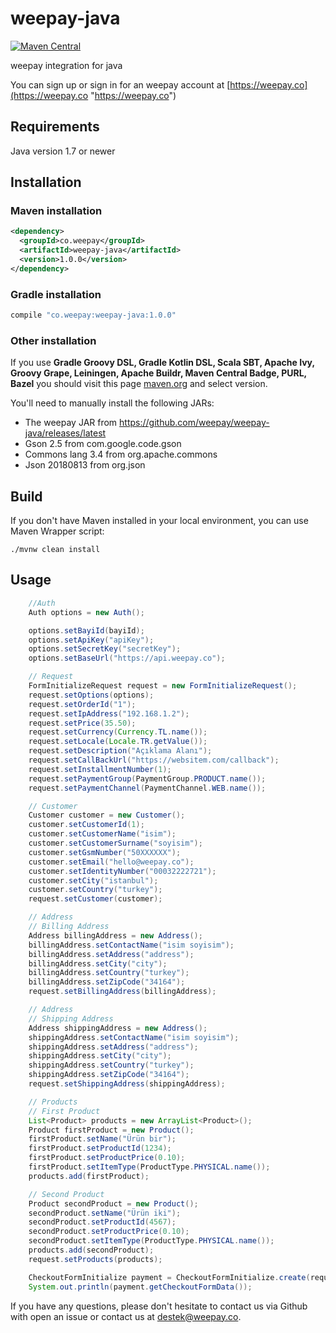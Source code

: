 # weepay-java

[![Maven Central](https://maven-badges.herokuapp.com/maven-central/co.weepay/weepay-java/badge.svg)](https://maven-badges.herokuapp.com/maven-central/co.weepay/weepay-java/)

weepay integration for java

You can sign up or sign in for an weepay account at [https://weepay.co](https://weepay.co "https://weepay.co")

## Requirements
Java version 1.7 or newer


## Installation

### Maven installation

```xml
<dependency>
  <groupId>co.weepay</groupId>
  <artifactId>weepay-java</artifactId>
  <version>1.0.0</version>
</dependency>
```

### Gradle installation
```groovy
compile "co.weepay:weepay-java:1.0.0"
```
### Other installation
If you use **Gradle Groovy DSL, Gradle Kotlin DSL, Scala SBT, Apache Ivy, Groovy Grape, Leiningen, Apache Buildr, Maven Central Badge, PURL,
Bazel** you should visit this page [maven.org](https://search.maven.org/artifact/co.weepay/weepay-java/) and select version.


You'll need to manually install the following JARs:

* The weepay JAR from https://github.com/weepay/weepay-java/releases/latest
* Gson 2.5 from com.google.code.gson
* Commons lang 3.4 from org.apache.commons
* Json 20180813 from org.json

## Build
If you don't have Maven installed in your local environment, you can use Maven Wrapper script:

```console
./mvnw clean install
```
## Usage
```Java
    //Auth
    Auth options = new Auth();

    options.setBayiId(bayiId);
    options.setApiKey("apiKey");
    options.setSecretKey("secretKey");
    options.setBaseUrl("https://api.weepay.co");

    // Request
    FormInitializeRequest request = new FormInitializeRequest();
    request.setOptions(options);
    request.setOrderId("1");
    request.setIpAddress("192.168.1.2");
    request.setPrice(35.50);
    request.setCurrency(Currency.TL.name());
    request.setLocale(Locale.TR.getValue());
    request.setDescription("Açıklama Alanı");
    request.setCallBackUrl("https://websitem.com/callback");
    request.setInstallmentNumber(1);
    request.setPaymentGroup(PaymentGroup.PRODUCT.name());
    request.setPaymentChannel(PaymentChannel.WEB.name());

    // Customer
    Customer customer = new Customer();
    customer.setCustomerId(1);
    customer.setCustomerName("isim");
    customer.setCustomerSurname("soyisim");
    customer.setGsmNumber("50XXXXXX");
    customer.setEmail("hello@weepay.co");
    customer.setIdentityNumber("00032222721");
    customer.setCity("istanbul");
    customer.setCountry("turkey");
    request.setCustomer(customer);

    // Address
    // Billing Address
    Address billingAddress = new Address();
    billingAddress.setContactName("isim soyisim");
    billingAddress.setAddress("address");
    billingAddress.setCity("city");
    billingAddress.setCountry("turkey");
    billingAddress.setZipCode("34164");
    request.setBillingAddress(billingAddress);

    // Address
    // Shipping Address
    Address shippingAddress = new Address();
    shippingAddress.setContactName("isim soyisim");
    shippingAddress.setAddress("address");
    shippingAddress.setCity("city");
    shippingAddress.setCountry("turkey");
    shippingAddress.setZipCode("34164");
    request.setShippingAddress(shippingAddress);

    // Products
    // First Product
    List<Product> products = new ArrayList<Product>();
    Product firstProduct = new Product();
    firstProduct.setName("Ürün bir");
    firstProduct.setProductId(1234);
    firstProduct.setProductPrice(0.10);
    firstProduct.setItemType(ProductType.PHYSICAL.name());
    products.add(firstProduct);

    // Second Product
    Product secondProduct = new Product();
    secondProduct.setName("Ürün iki");
    secondProduct.setProductId(4567);
    secondProduct.setProductPrice(0.10);
    secondProduct.setItemType(ProductType.PHYSICAL.name());
    products.add(secondProduct);
    request.setProducts(products);

    CheckoutFormInitialize payment = CheckoutFormInitialize.create(request, options);
    System.out.println(payment.getCheckoutFormData());
```

If you have any questions, please don't hesitate to contact us via Github with open an issue or contact us at destek@weepay.co.
